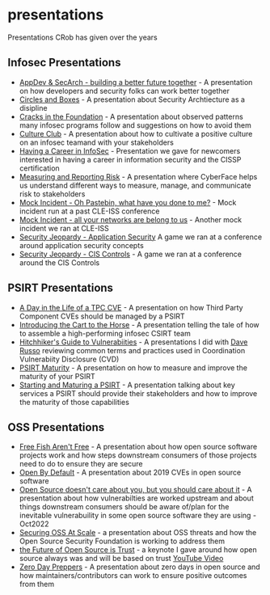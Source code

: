 # presentations
Presentations CRob has given over the years


## Infosec Presentations
- [AppDev & SecArch - building a better future together](https://github.com/SecurityCRob/presentations/blob/main/Appdev%20and%20SecArch%20Building%20a%20better%20tomorrow-final.pptx) - A presentation on how developers and security folks can work better together
- [Circles and Boxes](https://github.com/SecurityCRob/presentations/blob/main/Circles%20%26%20Boxes.odp) - A presentation about Security Archtiecture as a disipline
- [Cracks in the Foundation](https://github.com/SecurityCRob/presentations/blob/main/CracksintheFoundation.pptx) - A presentation about observed patterns many infosec programs follow and suggestions on how to avoid them
- [Culture Club](https://github.com/SecurityCRob/presentations/blob/main/Culture%20Club.pptx) - A presentation about how to cultivate a positive culture on an infosec teamand with your stakeholders
- [Having a Career in InfoSec](https://github.com/SecurityCRob/presentations/blob/main/isc2-oct-fall%20it%20summitmeeting.ppt) - Presentation we gave for newcomers interested in having a career in information security and the CISSP certification
- [Measuring and Reporting Risk](https://github.com/SecurityCRob/presentations/blob/main/Measuring%20and%20Reporting%20Risk2.pptx) - A presentation where CyberFace helps us understand different ways to measure, manage, and communicate risk to stakeholders
- [Mock Incident - Oh Pastebin, what have you done to me?](https://github.com/SecurityCRob/presentations/blob/main/isc2-oct-fall%20it%20summit-mock%20incident.ppt) - Mock incident run at a past CLE-ISS conference
- [Mock Incident - all your networks are belong to us](https://github.com/SecurityCRob/presentations/blob/main/isc2-oct14-fall%20it%20summit-mock%20incident-final.ppt) - Another mock incident we ran at CLE-ISS
- [Security Jeopardy - Application Security](https://github.com/SecurityCRob/presentations/blob/main/application_security_jeopardy2.pptx) A game we ran at a conference around application security concepts
- [Security Jeopardy - CIS Controls](https://github.com/SecurityCRob/presentations/blob/main/CIS_CCC_jeopardy1.pptx) - A game we ran at a conference around the CIS Controls


## PSIRT Presentations
- [A Day in the Life of a TPC CVE](https://github.com/SecurityCRob/presentations/blob/main/Day%20in%20the%20Life%20of%20a%20TPC%20Vuln2.pdf) - A presentation on how Third Party Component CVEs should be managed by a PSIRT
- [Introducing the Cart to the Horse](https://github.com/SecurityCRob/presentations/blob/main/Introducing%20the%20Cart%20to%20the%20Horse-2-0.pptx) - A presentation telling the tale of how to assemble a high-performing infosec CSIRT team
- [Hitchhiker's Guide to Vulnerabiities](https://github.com/SecurityCRob/presentations/blob/main/Copy%20of%20Hitchhiker's%20Guide%20to%20SecVulns.pptx) - A presentations I did with [Dave Russo](https://github.com/rh-drusso) reviewing common terms and practices used in Coordination Vulnerabiity Disclosure (CVD)
- [PSIRT Maturity](https://github.com/SecurityCRob/presentations/blob/main/FIRST%20TC-%20PSIRT%20Maturity.pptx) - A presentation on how to measure and improve the maturity of your PSIRT
- [Starting and Maturing a PSIRT](https://github.com/SecurityCRob/presentations/blob/main/StartingaPSIRT-Mar17FIRSTTC%20(1).pptx) - A presentation talking about key services a PSIRT should provide their stakeholders and how to improve the maturity of those capabilities

## OSS Presentations
- [Free Fish Aren't Free](https://github.com/SecurityCRob/presentations/blob/main/Free%20Fish%20Aren't%20Free.pdf) - A presentation about how open source software projects work and how steps downstream consumers of those projects need to do to ensure they are secure
- [Open By Default](https://github.com/SecurityCRob/presentations/blob/main/FIRST%20TC%20-%20Open%20By%20Default.pptx) - A presentation about 2019 CVEs in open source software
- [Open Source doesn't care about you, but you should care about it](https://github.com/SecurityCRob/presentations/blob/main/CLE-ISS22-%20OSS%20Does%20Not%20Care%20About%20You.pdf) - A presentation about how vulnerabilties are worked upstream and about things downstream consumers should be aware of/plan for the inevitable vulnerabuility in some open source software they are using - Oct2022
- [Securing OSS At Scale](https://github.com/SecurityCRob/presentations/blob/main/OSSNA-Securing%20at%20scale.pptx) - a presentation about OSS threats and how the Open Source Security Foundation is working to address them
- [the Future of Open Source is Trust](https://github.com/SecurityCRob/presentations/blob/main/INTEL-OSS-EU-CRob-keynote_8Sep22.pptx) - a keynote I gave around how open source always was and will be based on trust [YouTube Video](https://www.youtube.com/watch?v=gZqlVg-zeIs)
- [Zero Day Preppers](https://github.com/SecurityCRob/presentations/blob/main/ZeroDay%20Preppers.pdf) - A presentation about zero days in open source and how maintainers/contributors can work to ensure positive outcomes from them
